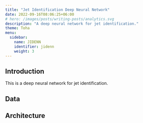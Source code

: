 ```yaml
---
title: "Jet Identification Deep Neural Network"
date: 2022-09-16T08:06:25+06:00
# hero: /images/posts/writing-posts/analytics.svg
description: "A deep neural network for jet identification."
theme: Toha
menu:
  sidebar:
    name: JIDENN
    identifier: jidenn
    weight: 3
---
```


## Introduction
This is a deep neural network for jet identification. 

## Data

## Architecture